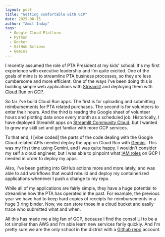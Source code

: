 ```yaml
---
layout: post
title: "Getting comfortable with GCP"
date: 2025-08-15
author: "Amit Indap"
tags:
  - Google Cloud Platform
  - Python
  - Docker
  - GitHub Actions
  - Gemini
---
```


I recently assumed the role of PTA President at my kids' school. It's my first experience with executive leadership and I'm quite excited. 
One of the goals of mine is to streamline PTA business processes, so they are less cumbersome and more efficient. One of the ways I've been doing this is building simple 
web applications with [Streamlit](https://streamlit.io/) and deploying them with [Cloud Run](https://cloud.google.com/run?hl=en) on [GCP](https://cloud.google.com/?hl=en). 

So far I've build Cloud Run apps. The first is for uploading and submitting reimbursements for PTA related purchases. The second is for volunteers to enter their hours. And the third is readng the Google 
sheet of volunteer hours and plotting data once every month as a scheduled job. Historically, I have deployed Streamlit apps on [Streamlit Community Cloud](https://streamlit.io/cloud), but I wanted
to grow my skill set and get famliar with more GCP services. 

To that end, I [vibe coded] the parts of the code dealing with the Google Cloud related APIs needed deploy the app on Cloud Run with [Gemini](https://gemini.google.com/app). This was my first 
time using Gemini, and I was quite happy. I wouldn't consider my self a cloud engineer, but I was able to pinpoint what [IAM roles](https://cloud.google.com/security/products/iam) on GCP I needed in order
to deploy my apps. 

Also, I've been getting into GitHub actions more and more lately, and was able to add workflows that would rebuild and deploy my containerized applications whenever I push a change to my repo. 

While all of my applications are fairly simple, they have a huge potential  to streamline how the PTA has operated in the past. For example, the previous year we have had to keep hard copies of receipts 
for reimbursements in a huge 3 ring binder. Now, we can store those in a cloud bucket and easily trace who submitted what and when. 

All this has made me a big fan of GCP, because I find the consol UI to be a lot simplier than AWS and I'm able learn new services farily quickly. 
And I'm pretty sure we are the only school in the district with a  [Github repo](https://github.com/hagepta) account. 
